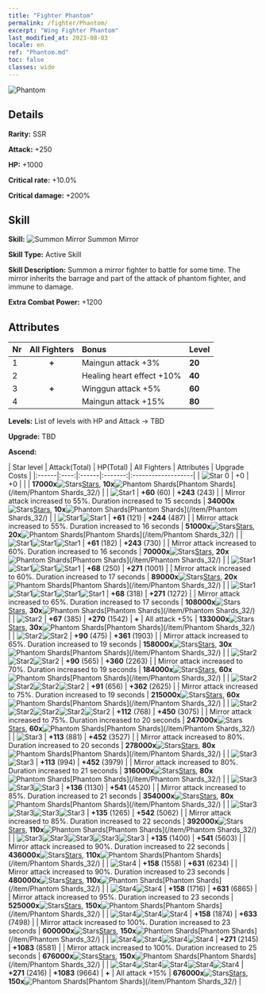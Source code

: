 ```yaml
---
title: "Fighter Phantom"
permalink: /fighter/Phantom/
excerpt: "Wing Fighter Phantom"
last_modified_at: 2023-08-03
locale: en
ref: "Phantom.md"
toc: false
classes: wide
---
```



 ![Phantom](/images/ship/fj_img5.png)

## Details

 **Rarity:** SSR 

 **Attack:** +250

 **HP:** +1000

 **Critical rate:** +10.0%

 **Critical damage:** +200%

## Skill

 **Skill:** ![Summon Mirror](/images/skill/skill_33_p.png) Summon Mirror

 **Skill Type:**  Active Skill

 **Skill Description:**  Summon a mirror fighter to battle for some time. The mirror inherits the barrage and part of the attack of phantom fighter, and immune to damage.

 **Extra Combat Power:**  +1200

## Attributes

  |  Nr | All Fighters | Bonus | Level |
  |:----|:-------------:|:--------------------|:--------|
  | 1  | **+**  | Maingun attack +3%  | **20** |
  | 2  |   | Healing heart effect +10%  | **40** |
  | 3  | **+**  | Winggun attack +5%  | **60** |
  | 4  |   | Maingun attack +15%  | **80** |


 **Levels:**  List of levels with HP and Attack -> TBD

 **Upgrade:**  TBD

 **Ascend:**  

  |  Star level | Attack(Total) | HP(Total) | All Fighters | Attributes | Upgrade Costs |
  |:------|:----:|:------|:-------:|:-------------------|
  | ![Star 0](/images/s0.png)  | +0  | +0  |  |    | **17000x**![Stars](/images/item/Stars_p.png)[Stars](/item/Stars_2/), **10x**![Phantom Shards](/images/item/Phantom_Shards_p.png)[Phantom Shards](/item/Phantom Shards_32/) |
  | ![Star1](/images/s1.png)  | **+60** (60)  | **+243** (243)  |   | Mirror attack increased to 55%. Duration increased to 15 seconds  | **34000x**![Stars](/images/item/Stars_p.png)[Stars](/item/Stars_2/), **10x**![Phantom Shards](/images/item/Phantom_Shards_p.png)[Phantom Shards](/item/Phantom Shards_32/) |
  | ![Star1](/images/s1.png)![Star1](/images/s1.png)  | **+61** (121)  | **+244** (487)  |   | Mirror attack increased to 55%. Duration increased to 16 seconds  | **51000x**![Stars](/images/item/Stars_p.png)[Stars](/item/Stars_2/), **20x**![Phantom Shards](/images/item/Phantom_Shards_p.png)[Phantom Shards](/item/Phantom Shards_32/) |
  | ![Star1](/images/s1.png)![Star1](/images/s1.png)![Star1](/images/s1.png)  | **+61** (182)  | **+243** (730)  |   | Mirror attack increased to 60%. Duration increased to 16 seconds  | **70000x**![Stars](/images/item/Stars_p.png)[Stars](/item/Stars_2/), **20x**![Phantom Shards](/images/item/Phantom_Shards_p.png)[Phantom Shards](/item/Phantom Shards_32/) |
  | ![Star1](/images/s1.png)![Star1](/images/s1.png)![Star1](/images/s1.png)![Star1](/images/s1.png)  | **+68** (250)  | **+271** (1001)  |   | Mirror attack increased to 60%. Duration increased to 17 seconds  | **89000x**![Stars](/images/item/Stars_p.png)[Stars](/item/Stars_2/), **20x**![Phantom Shards](/images/item/Phantom_Shards_p.png)[Phantom Shards](/item/Phantom Shards_32/) |
  | ![Star1](/images/s1.png)![Star1](/images/s1.png)![Star1](/images/s1.png)![Star1](/images/s1.png)![Star1](/images/s1.png)  | **+68** (318)  | **+271** (1272)  |   | Mirror attack increased to 65%. Duration increased to 17 seconds  | **108000x**![Stars](/images/item/Stars_p.png)[Stars](/item/Stars_2/), **30x**![Phantom Shards](/images/item/Phantom_Shards_p.png)[Phantom Shards](/item/Phantom Shards_32/) |
  | ![Star2](/images/s2.png)  | **+67** (385)  | **+270** (1542)  | **+**  | All attack +5%  | **133000x**![Stars](/images/item/Stars_p.png)[Stars](/item/Stars_2/), **30x**![Phantom Shards](/images/item/Phantom_Shards_p.png)[Phantom Shards](/item/Phantom Shards_32/) |
  | ![Star2](/images/s2.png)![Star2](/images/s2.png)  | **+90** (475)  | **+361** (1903)  |   | Mirror attack increased to 65%. Duration increased to 19 seconds  | **158000x**![Stars](/images/item/Stars_p.png)[Stars](/item/Stars_2/), **30x**![Phantom Shards](/images/item/Phantom_Shards_p.png)[Phantom Shards](/item/Phantom Shards_32/) |
  | ![Star2](/images/s2.png)![Star2](/images/s2.png)![Star2](/images/s2.png)  | **+90** (565)  | **+360** (2263)  |   | Mirror attack increased to 70%. Duration increased to 19 seconds  | **184000x**![Stars](/images/item/Stars_p.png)[Stars](/item/Stars_2/), **60x**![Phantom Shards](/images/item/Phantom_Shards_p.png)[Phantom Shards](/item/Phantom Shards_32/) |
  | ![Star2](/images/s2.png)![Star2](/images/s2.png)![Star2](/images/s2.png)![Star2](/images/s2.png)  | **+91** (656)  | **+362** (2625)  |   | Mirror attack increased to 75%. Duration increased to 19 seconds  | **215000x**![Stars](/images/item/Stars_p.png)[Stars](/item/Stars_2/), **60x**![Phantom Shards](/images/item/Phantom_Shards_p.png)[Phantom Shards](/item/Phantom Shards_32/) |
  | ![Star2](/images/s2.png)![Star2](/images/s2.png)![Star2](/images/s2.png)![Star2](/images/s2.png)![Star2](/images/s2.png)  | **+112** (768)  | **+450** (3075)  |   | Mirror attack increased to 75%. Duration increased to 20 seconds  | **247000x**![Stars](/images/item/Stars_p.png)[Stars](/item/Stars_2/), **60x**![Phantom Shards](/images/item/Phantom_Shards_p.png)[Phantom Shards](/item/Phantom Shards_32/) |
  | ![Star3](/images/s3.png)  | **+113** (881)  | **+452** (3527)  |   | Mirror attack increased to 80%. Duration increased to 20 seconds  | **278000x**![Stars](/images/item/Stars_p.png)[Stars](/item/Stars_2/), **80x**![Phantom Shards](/images/item/Phantom_Shards_p.png)[Phantom Shards](/item/Phantom Shards_32/) |
  | ![Star3](/images/s3.png)![Star3](/images/s3.png)  | **+113** (994)  | **+452** (3979)  |   | Mirror attack increased to 80%. Duration increased to 21 seconds  | **316000x**![Stars](/images/item/Stars_p.png)[Stars](/item/Stars_2/), **80x**![Phantom Shards](/images/item/Phantom_Shards_p.png)[Phantom Shards](/item/Phantom Shards_32/) |
  | ![Star3](/images/s3.png)![Star3](/images/s3.png)![Star3](/images/s3.png)  | **+136** (1130)  | **+541** (4520)  |   | Mirror attack increased to 85%. Duration increased to 21 seconds  | **354000x**![Stars](/images/item/Stars_p.png)[Stars](/item/Stars_2/), **80x**![Phantom Shards](/images/item/Phantom_Shards_p.png)[Phantom Shards](/item/Phantom Shards_32/) |
  | ![Star3](/images/s3.png)![Star3](/images/s3.png)![Star3](/images/s3.png)![Star3](/images/s3.png)  | **+135** (1265)  | **+542** (5062)  |   | Mirror attack increased to 85%. Duration increased to 22 seconds  | **392000x**![Stars](/images/item/Stars_p.png)[Stars](/item/Stars_2/), **110x**![Phantom Shards](/images/item/Phantom_Shards_p.png)[Phantom Shards](/item/Phantom Shards_32/) |
  | ![Star3](/images/s3.png)![Star3](/images/s3.png)![Star3](/images/s3.png)![Star3](/images/s3.png)![Star3](/images/s3.png)  | **+135** (1400)  | **+541** (5603)  |   | Mirror attack increased to 90%. Duration increased to 22 seconds  | **436000x**![Stars](/images/item/Stars_p.png)[Stars](/item/Stars_2/), **110x**![Phantom Shards](/images/item/Phantom_Shards_p.png)[Phantom Shards](/item/Phantom Shards_32/) |
  | ![Star4](/images/s4.png)  | **+158** (1558)  | **+631** (6234)  |   | Mirror attack increased to 90%. Duration increased to 23 seconds  | **480000x**![Stars](/images/item/Stars_p.png)[Stars](/item/Stars_2/), **110x**![Phantom Shards](/images/item/Phantom_Shards_p.png)[Phantom Shards](/item/Phantom Shards_32/) |
  | ![Star4](/images/s4.png)![Star4](/images/s4.png)  | **+158** (1716)  | **+631** (6865)  |   | Mirror attack increased to 95%. Duration increased to 23 seconds  | **525000x**![Stars](/images/item/Stars_p.png)[Stars](/item/Stars_2/), **150x**![Phantom Shards](/images/item/Phantom_Shards_p.png)[Phantom Shards](/item/Phantom Shards_32/) |
  | ![Star4](/images/s4.png)![Star4](/images/s4.png)![Star4](/images/s4.png)  | **+158** (1874)  | **+633** (7498)  |   | Mirror attack increased to 100%. Duration increased to 23 seconds  | **600000x**![Stars](/images/item/Stars_p.png)[Stars](/item/Stars_2/), **150x**![Phantom Shards](/images/item/Phantom_Shards_p.png)[Phantom Shards](/item/Phantom Shards_32/) |
  | ![Star4](/images/s4.png)![Star4](/images/s4.png)![Star4](/images/s4.png)![Star4](/images/s4.png)  | **+271** (2145)  | **+1083** (8581)  |   | Mirror attack increased to 100%. Duration increased to 25 seconds  | **676000x**![Stars](/images/item/Stars_p.png)[Stars](/item/Stars_2/), **150x**![Phantom Shards](/images/item/Phantom_Shards_p.png)[Phantom Shards](/item/Phantom Shards_32/) |
  | ![Star4](/images/s4.png)![Star4](/images/s4.png)![Star4](/images/s4.png)![Star4](/images/s4.png)![Star4](/images/s4.png)  | **+271** (2416)  | **+1083** (9664)  | **+**  | All attack +15%  | **676000x**![Stars](/images/item/Stars_p.png)[Stars](/item/Stars_2/), **150x**![Phantom Shards](/images/item/Phantom_Shards_p.png)[Phantom Shards](/item/Phantom Shards_32/) |

